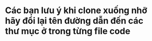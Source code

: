 # Các bạn lưu ý khi clone xuống nhỡ hãy đổi lại tên đường dẫn đến các thư mục ở trong từng file code